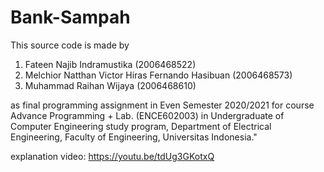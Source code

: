 # Bank-Sampah
This source code is made by 

1. Fateen Najib Indramustika                        (2006468522)
2. Melchior Natthan Victor Hiras Fernando Hasibuan  (2006468573)
3. Muhammad Raihan Wijaya                           (2006468610)

as final programming assignment in Even Semester 2020/2021 for course Advance Programming + Lab. (ENCE602003) in Undergraduate of Computer Engineering study program, Department of Electrical Engineering, Faculty of Engineering, Universitas Indonesia."

explanation video:
https://youtu.be/tdUg3GKotxQ